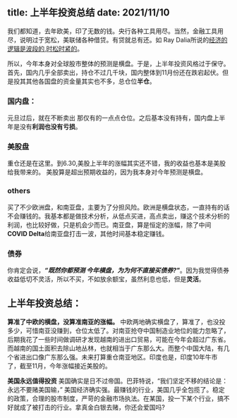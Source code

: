title:  上半年投资总结
date: 2021/11/10 
-------------------
我们都知道，去年欧美，印了无数的钱。央行各种工具用尽。当然，金融工具用尽，说明过于宽松，美联储各种借贷。有贷就总有还。如 Ray Dalia所说的[经济的逻辑是波段的,时松时紧的](https://www.youtube.com/watch?v=rFV7wdEX-Mo)。

所以，今年本身对全球股市整体的预测是横盘。于是，上半年投资风格过于保守。首先，国内几乎全部卖出，持仓不过几千块，国内整体到11月份还在跌宕起伏。但是投其其他各国盘的资金量其实也不多，总仓位**半仓**。


### 国内盘：
元旦过后，就在不断卖出 那仅有的一点点仓位。之后基本没有持有，国内盘上半年是没有**利润也没有亏损**。

### 美股盘
重仓还是在这里。到6.30,美股上半年的涨幅其实还不错，我的收益也基本是美股给我带来的。
美股算是超出预期收益的，因为我本身对今年预测是横盘。


### others
买了不少欧洲盘，和南亚盘，主要为了分担风险。欧洲是横盘状态，一直持有的话不会赚钱的。我基本都是做技术分析，从低点买进，高点卖出，赚这个技术分析的利润，也比较好做，只是机会少而已。南亚盘，算是恒定的涨幅，除了中间**COVID Delta**给南亚盘打击一波，其他时间基本稳定赚钱。


### 债券
你肯定会说，***“既然你都预测 今年横盘，为为何不直接买债券?"***。因为我觉得债券收益低切不灵活，所以不买，不如放余额宝，虽然利息也低，但是**灵活**。

## 上半年投资总结：

**算准了中欧的横盘，没算准南亚的涨幅。**
中欧两地确实横盘了，算准了，也没投多少，可惜南亚没赚到，仓位太低了。对南亚抢夺中国制造业地位的能力忽略了，后期我花了一些时间做调研才发现越南的进出口贸易，可能在今年会超过广东省。而越南的国土面积去除山地丛林，也就相当于广东那么大。而整个中国大陆，有几个省进出口像广东那么强。未来打算重仓南亚地区。印度也是，印度10年牛市了，截至11月，今年涨幅接近美股的。


**美国永远值得投资**
美国确实是日不过帝国。巴菲特说，“我们坚定不移的结论是：永远不要赌美国输，” 美国经济确实强。最赚钱的行业，美国几乎全包揽了。稳定的政策，合理的股市制度，严苛的金融市场执法。在某国，投一下某个行业，搞不好就成了被打击的行业。拿真金白银去赌，你还会爱国吗?

